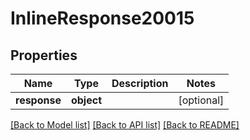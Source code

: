 # InlineResponse20015

## Properties
Name | Type | Description | Notes
------------ | ------------- | ------------- | -------------
**response** | **object** |  | [optional] 

[[Back to Model list]](../README.md#documentation-for-models) [[Back to API list]](../README.md#documentation-for-api-endpoints) [[Back to README]](../README.md)


